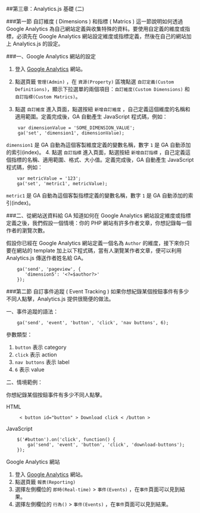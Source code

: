 ##第三章：Analytics.js 基礎 (二)

###第一節 自訂維度 ( Dimensions ) 和指標 ( Matrics )
這一節說明如何透過 Google Analytics 為自己網站定義與收集特殊的資料。要使用自定義的維度或指標，必須先在 Google Analytics 網站設定維度或指標定義，然後在自己的網站加上 Analytics.js 的設定。 
  
###一、Google Analytics 網站的設定
1. 登入 [Google Analytics](https://www.google.com/analytics/) 網站。
2. 點選頁籤 `管理(Admin)` ，在 `資源(Property)` 區塊點選 `自訂定義(Custom Definitions)`，顯示下拉選單的兩個項目：`自訂維度(Custom Dimensions)` 和 `自訂指標(Custom Matrics)`。
3. 點選 `自訂維度` 進入頁面，點選按紐 `新增自訂維度` ，自己定義這個維度的名稱和適用範圍。定義完成後，GA 自動產生 JavaScript 程式碼，例如：  

		var dimensionValue = 'SOME_DIMENSION_VALUE';
		ga('set', 'dimension1', dimensionValue);  
`dimension1` 是 GA 自動為這個客製維度定義的變數名稱，數字 `1` 是 GA 自動添加的索引(index)。
4. 點選 `自訂指標` 進入頁面，點選按紐 `新增自訂指標` ，自己定義這個指標的名稱、適用範圍、格式、大小值。定義完成後，GA 自動產生 JavaScript 程式碼，例如：  
  
		var metricValue = '123';
		ga('set', 'metric1', metricValue);  
`metric1` 是 GA 自動為這個客製指標定義的變數名稱，數字 `1` 是 GA 自動添加的索引(index)。  

###二、從網站送資料給 GA
知道如何在 Google Analytics 網站設定維度或指標定義之後，我們假設一個情境：你的 PHP 網站有許多作者文章，你想記錄每一個作者的瀏覽次數。  

假設你已經在 Google Analytics 網站定義一個名為 `Author` 的維度，接下來你只要在網站的 template 加上以下程式碼，當有人瀏覽某作者文章，便可以利用 Analytics.js 傳送作者姓名給 GA。  

		ga('send', 'pageview', {
 		   'dimension5': '<?=$author?>'
		});

  

###第二節 自訂事件追蹤 ( Event Tracking )
如果你想紀錄某個按鈕事件有多少不同人點擊，Analytics.js 提供很簡便的做法。  

一、事件追蹤的語法：  

		ga('send', 'event', 'button', 'click', 'nav buttons', 6);  
參數類型：  

1. `button` 表示 category
2.  `click` 表示 action
3. `nav buttons` 表示 label
4. `6` 表示 value  

二、情境範例： 

你想紀錄某個按鈕事件有多少不同人點擊。  
  
HTML  

		 < button id="button" > Download click < /button >  
JavaScript   
 
		$('#button').on('click', function() {
		    ga('send', 'event', 'button', 'click', 'download-buttons');
		});  
Google Analytics 網站  

1. 登入 [Google Analytics](https://www.google.com/analytics/) 網站。  
2. 點選頁籤 `報表(Reporting)`  
3. 選擇左側欄位的 `即時(Real-time)` > `事件(Events)` ，在`事件`頁面可以見到結果。  
4. 選擇左側欄位的 `行為()` > `事件(Events)` ，在`事件`頁面可以見到結果。